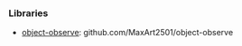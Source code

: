 ### Libraries

 - [object-observe](https://github.com/MaxArt2501/object-observe): github.com/MaxArt2501/object-observe